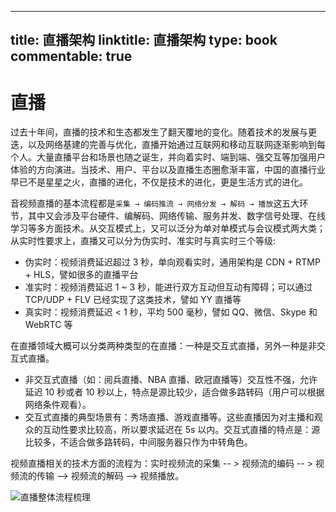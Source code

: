 
---
title: 直播架构
linktitle: 直播架构
type: book
commentable: true
---

# 直播

过去十年间，直播的技术和生态都发生了翻天覆地的变化。随着技术的发展与更迭，以及网络基建的完善与优化，直播开始通过互联网和移动互联网逐渐影响到每个人。大量直播平台和场景也随之诞生，并向着实时、端到端、强交互等加强用户体验的方向演进。当技术、用户、平台以及直播生态圈愈渐丰富，中国的直播行业早已不是星星之火，直播的进化，不仅是技术的进化，更是生活方式的进化。

音视频直播的基本流程都是`采集 → 编码推流 → 网络分发 → 解码 → 播放`这五大环节，其中又会涉及平台硬件、编解码、网络传输、服务并发、数字信号处理、在线学习等多方面技术。从交互模式上，又可以泛分为单对单模式与会议模式两大类；从实时性要求上，直播又可以分为伪实时、准实时与真实时三个等级:

- 伪实时：视频消费延迟超过 3 秒，单向观看实时，通用架构是 CDN + RTMP + HLS，譬如很多的直播平台
- 准实时：视频消费延迟 1 ~ 3 秒，能进行双方互动但互动有障碍；可以通过 TCP/UDP + FLV 已经实现了这类技术，譬如 YY 直播等
- 真实时：视频消费延迟 < 1 秒，平均 500 毫秒，譬如 QQ、微信、Skype 和 WebRTC 等

在直播领域大概可以分类两种类型的在直播：一种是交互式直播，另外一种是非交互式直播。

- 非交互式直播（如：阅兵直播、NBA 直播、欧冠直播等）交互性不强，允许延迟 10 秒或者 10 秒以上，特点是源比较少，适合做多路转码（用户可以根据网络条件观看）。
- 交互式直播的典型场景有：秀场直播、游戏直播等。这些直播因为对主播和观众的互动性要求比较高，所以要求延迟在 5s 以内。交互式直播的特点是：源比较多，不适合做多路转码，中间服务器只作为中转角色。

视频直播相关的技术方面的流程为：实时视频流的采集 -- > 视频流的编码 -- > 视频流的传输 --> 视频流的解码 --> 视频播放。

![直播整体流程梳理](https://s3.ax1x.com/2020/11/15/DFu27V.md.png)

    